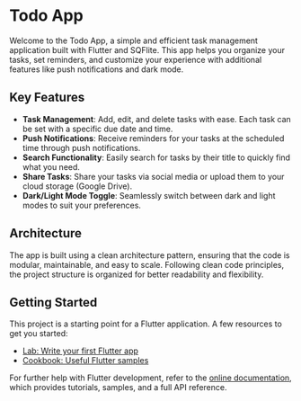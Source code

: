 # Todo App

Welcome to the Todo App, a simple and efficient task management application built with Flutter and SQFlite. This app helps you organize your tasks, set reminders, and customize your experience with additional features like push notifications and dark mode.

## Key Features

- **Task Management**: Add, edit, and delete tasks with ease. Each task can be set with a specific due date and time.
- **Push Notifications**: Receive reminders for your tasks at the scheduled time through push notifications.
- **Search Functionality**: Easily search for tasks by their title to quickly find what you need.
- **Share Tasks**: Share your tasks via social media or upload them to your cloud storage (Google Drive).
- **Dark/Light Mode Toggle**: Seamlessly switch between dark and light modes to suit your preferences.

## Architecture

The app is built using a clean architecture pattern, ensuring that the code is modular, maintainable, and easy to scale. Following clean code principles, the project structure is organized for better readability and flexibility.

## Getting Started

This project is a starting point for a Flutter application. A few resources to get you started:

- [Lab: Write your first Flutter app](https://docs.flutter.dev/get-started/codelab)
- [Cookbook: Useful Flutter samples](https://docs.flutter.dev/cookbook)

For further help with Flutter development, refer to the [online documentation](https://docs.flutter.dev/), which provides tutorials, samples, and a full API reference.
